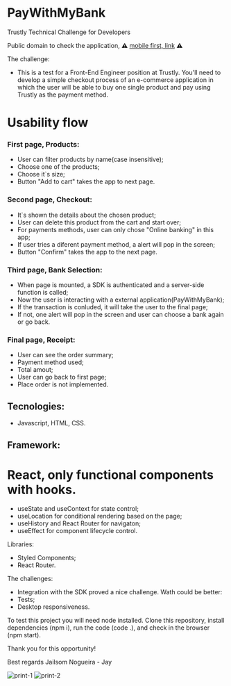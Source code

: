 # PayWithMyBank
Trustly Technical Challenge for Developers

Public domain to check the application, ⚠ [mobile first, link](http://trustly-shoes-on.s3-website-us-east-1.amazonaws.com/) ⚠

The challenge: 
- This is a test for a Front-End Engineer position at Trustly. You'll need to develop a simple checkout process of an e-commerce application in which the user will be able to buy one single product and pay using Trustly as the payment method.

# Usability flow 
### First page, Products:
- User can filter products by name(case insensitive);
- Choose one of the products;
- Choose it`s size;
- Button "Add to cart" takes the app to next page.

### Second page, Checkout:
- It`s shown the details about the chosen product;
- User can delete this product from the cart and start over;
- For payments methods, user can only chose "Online banking" in this app;
- If user tries a diferent payment method, a alert will pop in the screen;
- Button "Confirm" takes the app to the next page.

### Third page, Bank Selection:
- When page is mounted, a SDK is authenticated and a server-side function is called;
- Now the user is interacting with a external application(PayWithMyBank);
- If the transaction is conluded, it will take the user to the final page;
- If not, one alert will pop in the screen and user can choose a bank again or go back.

### Final page, Receipt:
- User can see the order summary;
- Payment method used;
- Total amout;
- User can go back to first page;
- Place order is not implemented.

## Tecnologies:
- Javascript, HTML, CSS.

## Framework:
# React, only functional components with hooks.
- useState and useContext for state control;
- useLocation for conditional rendering based on the page;
- useHistory and React Router for navigaton;
- useEffect for component lifecycle control.

Libraries:
- Styled Components;
- React Router.

The challenges:
- Integration with the SDK proved a nice challenge.
Wath could be better:
- Tests;
- Desktop responsiveness.

To test this project you will need node installed. Clone this repository, install dependencies (npm i), run the code (code .), and check in the browser (npm start).

Thank you for this opportunity!

Best regards
Jailsom Nogueira - Jay

![print-1](https://user-images.githubusercontent.com/65511670/98154175-25f93380-1eb3-11eb-9f41-7908fdf54b36.jpg)
![print-2](https://user-images.githubusercontent.com/65511670/98154177-2691ca00-1eb3-11eb-8401-5fcfe63bda8f.jpg)
